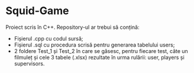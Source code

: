 # Squid-Game

Proiect scris în C++. Repository-ul ar trebui să conțină:
  - Fișierul .cpp cu codul sursă;
  - Fișierul .sql cu procedura scrisă pentru generarea tabelului users;
  - 2 foldere Test_1 și Test_2 în care se găsesc, pentru fiecare test, câte un filmuleț și cele 3 tabele (.xlsx) rezultate în urma rulării: user, players și supervisors.
